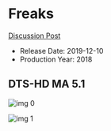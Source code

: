 # Freaks

[Discussion Post](https://www.avsforum.com/threads/bass-eq-for-filtered-movies.2995212/post-58968824)

* Release Date: 2019-12-10
* Production Year: 2018

## DTS-HD MA 5.1

![img 0](https://i.imgur.com/lprgVPF.jpg)

![img 1](https://i.imgur.com/F1OUUNy.png)

